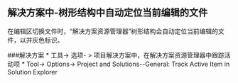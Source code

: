 

## 解决方案中-树形结构中自动定位当前编辑的文件

在编辑区切换文件时，“解决方案资源管理器”树形结构会自动定位当前编辑的文件，以并灰色标识。

###解决方案
    * 工具-> 选项- > 项目解决方案中，在解决方案资源管理器中跟踪活动项
    * Tool-> Options-> Project and Solutions--General: Track Active Item in Solution Explorer